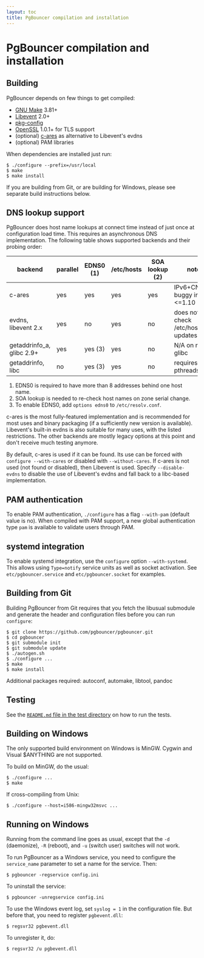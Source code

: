 ```yaml
---
layout: toc
title: PgBouncer compilation and installation
---
```


PgBouncer compilation and installation
======================================

Building
--------


PgBouncer depends on few things to get compiled:

* [GNU Make] 3.81+
* [Libevent] 2.0+
* [pkg-config]
* [OpenSSL] 1.0.1+ for TLS support
* (optional) [c-ares] as alternative to Libevent's evdns
* (optional) PAM libraries

[GNU Make]: https://www.gnu.org/software/make/
[Libevent]: http://libevent.org/
[pkg-config]: https://www.freedesktop.org/wiki/Software/pkg-config/
[OpenSSL]: https://www.openssl.org/
[c-ares]: http://c-ares.haxx.se/

When dependencies are installed just run:

    $ ./configure --prefix=/usr/local
    $ make
    $ make install

If you are building from Git, or are building for Windows, please see
separate build instructions below.

DNS lookup support
------------------

PgBouncer does host name lookups at connect time instead of just once
at configuration load time.  This requires an asynchronous DNS
implementation.  The following table shows supported backends and
their probing order:

| backend                    | parallel | EDNS0 (1) | /etc/hosts | SOA lookup (2) | note                                  |
|----------------------------|----------|-----------|------------|----------------|---------------------------------------|
| c-ares                     | yes      | yes       | yes        | yes            | IPv6+CNAME buggy in <=1.10            |
| evdns, libevent 2.x        | yes      | no        | yes        | no             | does not check /etc/hosts updates     |
| getaddrinfo_a, glibc 2.9+  | yes      | yes (3)   | yes        | no             | N/A on non-glibc                      |
| getaddrinfo, libc          | no       | yes (3)   | yes        | no             | requires pthreads                     |

1. EDNS0 is required to have more than 8 addresses behind one host name.
2. SOA lookup is needed to re-check host names on zone serial change.
3. To enable EDNS0, add `options edns0` to `/etc/resolv.conf`.

c-ares is the most fully-featured implementation and is recommended
for most uses and binary packaging (if a sufficiently new version is
available).  Libevent's built-in evdns is also suitable for many uses,
with the listed restrictions.  The other backends are mostly legacy
options at this point and don't receive much testing anymore.

By default, c-ares is used if it can be found.  Its use can be forced
with `configure --with-cares` or disabled with `--without-cares`.  If
c-ares is not used (not found or disabled), then Libevent is used.  Specify
`--disable-evdns` to disable the use of Libevent's evdns and fall back to a
libc-based implementation.

PAM authentication
------------------

To enable PAM authentication, `./configure` has a flag `--with-pam`
(default value is no).  When compiled with PAM support, a new global
authentication type `pam` is available to validate users through PAM.

systemd integration
-------------------

To enable systemd integration, use the `configure` option
`--with-systemd`.  This allows using `Type=notify` service units as
well as socket activation.  See `etc/pgbouncer.service` and
`etc/pgbouncer.socket` for examples.

Building from Git
-----------------

Building PgBouncer from Git requires that you fetch the libusual
submodule and generate the header and configuration files before
you can run `configure`:

	$ git clone https://github.com/pgbouncer/pgbouncer.git
	$ cd pgbouncer
	$ git submodule init
	$ git submodule update
	$ ./autogen.sh
	$ ./configure ...
	$ make
	$ make install

Additional packages required: autoconf, automake, libtool, pandoc

Testing
-------

See the [`README.md` file in the test directory][1] on how to run the tests.

[1]: https://github.com/pgbouncer/pgbouncer/blob/master/test/README.md

Building on Windows
-------------------

The only supported build environment on Windows is MinGW.  Cygwin and
Visual $ANYTHING are not supported.

To build on MinGW, do the usual:

	$ ./configure ...
	$ make

If cross-compiling from Unix:

	$ ./configure --host=i586-mingw32msvc ...

Running on Windows
------------------

Running from the command line goes as usual, except that the `-d` (daemonize),
`-R` (reboot), and `-u` (switch user) switches will not work.

To run PgBouncer as a Windows service, you need to configure the
`service_name` parameter to set a name for the service.  Then:

	$ pgbouncer -regservice config.ini

To uninstall the service:

	$ pgbouncer -unregservice config.ini

To use the Windows event log, set `syslog = 1` in the configuration file.
But before that, you need to register `pgbevent.dll`:

	$ regsvr32 pgbevent.dll

To unregister it, do:

	$ regsvr32 /u pgbevent.dll
